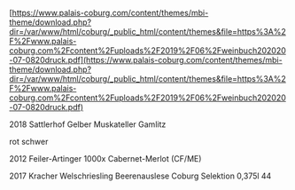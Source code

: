 [https://www.palais-coburg.com/content/themes/mbi-theme/download.php?dir=/var/www/html/coburg/_public_html/content/themes&file=https%3A%2F%2Fwww.palais-coburg.com%2Fcontent%2Fuploads%2F2019%2F06%2Fweinbuch202020-07-0820druck.pdf](https://www.palais-coburg.com/content/themes/mbi-theme/download.php?dir=/var/www/html/coburg/_public_html/content/themes&file=https%3A%2F%2Fwww.palais-coburg.com%2Fcontent%2Fuploads%2F2019%2F06%2Fweinbuch202020-07-0820druck.pdf)

2018 Sattlerhof Gelber Muskateller Gamlitz

rot schwer

2012 Feiler-Artinger 1000x Cabernet-Merlot (CF/ME)

2017 Kracher Welschriesling Beerenauslese Coburg Selektion 0,375l 44



